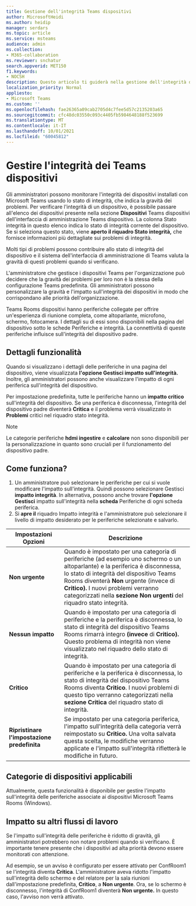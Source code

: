 ```yaml
---
title: Gestione dell'integrità Teams dispositivi
author: MicrosoftHeidi
ms.author: heidip
manager: serdars
ms.topic: article
ms.service: msteams
audience: admin
ms.collection:
- M365-collaboration
ms.reviewer: snchatur
search.appverid: MET150
f1.keywords:
- NOCSH
description: Questo articolo ti guiderà nella gestione dell'integrità dei Teams, dei dispositivi in cui sono Microsoft Teams installati.
localization_priority: Normal
appliesto:
- Microsoft Teams
ms.custom: ''
ms.openlocfilehash: fae26365a09cab2705d4c7fee5d57c2135203a65
ms.sourcegitcommit: cfc48dc03550c093c4405fb5984648188f523699
ms.translationtype: MT
ms.contentlocale: it-IT
ms.lasthandoff: 10/01/2021
ms.locfileid: "60045812"
---
```

# <a name="manage-the-health-of-teams-devices"></a>Gestire l'integrità dei Teams dispositivi


Gli amministratori possono monitorare l'integrità dei dispositivi installati con Microsoft Teams usando lo stato di integrità, che indica la gravità dei problemi. Per verificare l'integrità di un dispositivo, è possibile passare all'elenco dei dispositivi presente nella sezione **Dispositivi** Teams dispositivi dell'interfaccia di amministrazione Teams dispositivo. La colonna Stato integrità in questo elenco indica lo stato di integrità corrente del dispositivo. Se si seleziona questo stato, viene **aperto il riquadro Stato integrità,** che fornisce informazioni più dettagliate sui problemi di integrità.

Molti tipi di problemi possono contribuire allo stato di integrità del dispositivo e il sistema dell'interfaccia di amministrazione di Teams valuta la gravità di questi problemi quando si verificano.

L'amministratore che gestisce i dispositivi Teams per l'organizzazione può decidere che la gravità dei problemi per loro non è la stessa della configurazione Teams predefinita. Gli amministratori possono personalizzare la gravità e l'impatto sull'integrità dei dispositivi in modo che corrispondano alle priorità dell'organizzazione.

Teams Rooms dispositivi hanno periferiche collegate per offrire un'esperienza di riunione completa, come altoparlante, microfono, schermo, fotocamera. I dettagli su di essi sono disponibili nella pagina del dispositivo sotto le schede Periferiche e integrità. La connettività di queste periferiche influisce sull'integrità del dispositivo padre.

## <a name="feature-details"></a>Dettagli funzionalità

Quando si visualizzano i dettagli delle periferiche in una pagina del dispositivo, viene visualizzata **l'opzione Gestisci impatto sull'integrità.** Inoltre, gli amministratori possono anche visualizzare l'impatto di ogni periferica sull'integrità del dispositivo.

Per impostazione predefinita, tutte le periferiche hanno un **impatto critico** sull'integrità del dispositivo. Se una periferica è disconnessa, l'integrità del dispositivo padre diventerà **Critica** e il problema verrà visualizzato in **Problemi** critici nel riquadro stato integrità.

> [!NOTE]
> Le categorie periferiche **hdmi ingestire** e **calcolare** non sono disponibili per la personalizzazione in quanto sono cruciali per il funzionamento del dispositivo padre.

## <a name="how-does-this-work"></a>Come funziona?

1. Un amministratore può selezionare le periferiche per cui si vuole modificare l'impatto sull'integrità. Quindi possono selezionare Gestisci **impatto integrità**. In alternativa, possono anche trovare **l'opzione Gestisci** impatto sull'integrità nella **scheda** Periferiche di ogni scheda periferica.
1. Si **apre il** riquadro Impatto integrità e l'amministratore può selezionare il livello di impatto desiderato per le periferiche selezionate e salvarlo.

| Impostazioni Opzioni | Descrizione |
|------------------|-------------|
| **Non urgente** | Quando è impostato per una categoria di periferiche (ad esempio uno schermo o un altoparlante) e la periferica è disconnessa, lo stato di integrità del dispositivo Teams Rooms diventerà **Non** urgente (invece di **Critico).** I nuovi problemi verranno categorizzati nella **sezione Non urgenti** del riquadro stato integrità.|
| **Nessun impatto** | Quando è impostato per una categoria di periferiche e la periferica è disconnessa, lo stato di integrità del dispositivo Teams Rooms rimarrà integro **(invece** di **Critico).** Questo problema di integrità non viene visualizzato nel riquadro dello stato di integrità.|
| **Critico** | Quando è impostato per una categoria di periferiche e la periferica è disconnessa, lo stato di integrità del dispositivo Teams Rooms diventa **Critico**. I nuovi problemi di questo tipo verranno categorizzati nella **sezione Critica** del riquadro stato di integrità.|
| **Ripristinare l'impostazione predefinita** | Se impostato per una categoria periferica, l'impatto sull'integrità della categoria verrà reimpostato su **Critico.** Una volta salvata questa scelta, le modifiche verranno applicate e l'impatto sull'integrità rifletterà le modifiche in futuro.|

## <a name="applicable-device-categories"></a>Categorie di dispositivi applicabili

Attualmente, questa funzionalità è disponibile per gestire l'impatto sull'integrità delle periferiche associate ai dispositivi Microsoft Teams Rooms (Windows).

## <a name="impact-on-other-workflows"></a>Impatto su altri flussi di lavoro

Se l'impatto sull'integrità delle periferiche è ridotto di gravità, gli amministratori potrebbero non notare problemi quando si verificano. È importante tenere presente che i dispositivi ad alta priorità devono essere monitorati con attenzione.

Ad esempio, se un avviso è configurato per essere attivato per ConfRoom1 se l'integrità diventa **Critica**. L'amministratore aveva ridotto l'impatto sull'integrità dello schermo e del relatore per la sala riunioni dall'impostazione predefinita, **Critico**, a **Non urgente**. Ora, se lo schermo è disconnesso, l'integrità di ConfRoom1 diventerà **Non urgente.** In questo caso, l'avviso non verrà attivato.
